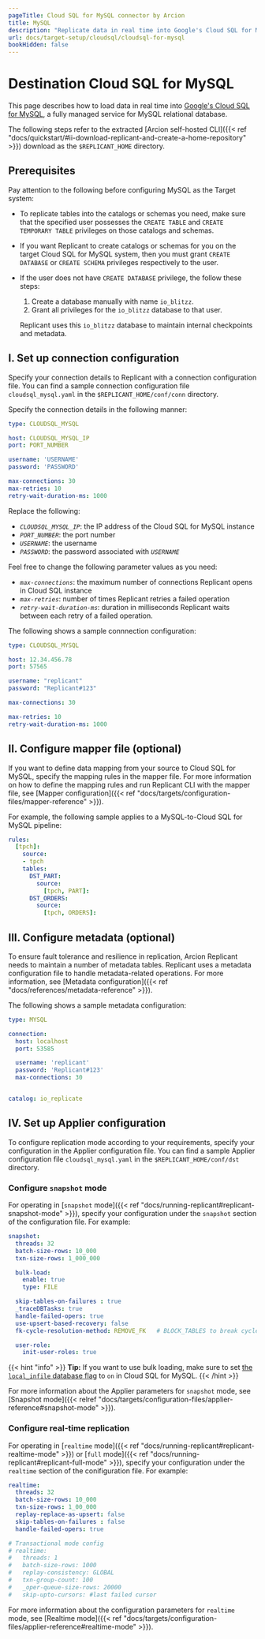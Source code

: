 ```yaml
---
pageTitle: Cloud SQL for MySQL connector by Arcion  
title: MySQL
description: "Replicate data in real time into Google's Cloud SQL for MySQL with Arcion's dedicated connector."
url: docs/target-setup/cloudsql/cloudsql-for-mysql
bookHidden: false
---
```


# Destination Cloud SQL for MySQL
This page describes how to load data in real time into [Google's Cloud SQL for MySQL](https://cloud.google.com/sql/mysql), a fully managed service for MySQL relational database.

The following steps refer to the extracted [Arcion self-hosted CLI]({{< ref "docs/quickstart/#ii-download-replicant-and-create-a-home-repository" >}}) download as the `$REPLICANT_HOME` directory.

## Prerequisites
Pay attention to the following before configuring MySQL as the Target system:

- To replicate tables into the catalogs or schemas you need, make sure that the specified user possesses the `CREATE TABLE` and `CREATE TEMPORARY TABLE` privileges on those catalogs and schemas.
- If you want Replicant to create catalogs or schemas for you on the target Cloud SQL for MySQL system, then you must grant `CREATE DATABASE` or `CREATE SCHEMA` privileges respectively to the user.
- If the user does not have `CREATE DATABASE` privilege, the follow these steps:
    1. Create a database manually with name `io_blitzz`.
    2. Grant all privileges for the `io_blitzz` database to that user. 
    
    Replicant uses this `io_blitzz` database to maintain internal checkpoints and metadata.

## I. Set up connection configuration
Specify your connection details to Replicant with a connection configuration file. You can find a sample connection configuration file `cloudsql_mysql.yaml` in the `$REPLICANT_HOME/conf/conn` directory.

Specify the connection details in the following manner:

```YAML
type: CLOUDSQL_MYSQL

host: CLOUDSQL_MYSQL_IP
port: PORT_NUMBER

username: 'USERNAME'
password: 'PASSWORD'

max-connections: 30
max-retries: 10
retry-wait-duration-ms: 1000
```

Replace the following:

- *`CLOUDSQL_MYSQL_IP`*: the IP address of the Cloud SQL for MySQL instance
- *`PORT_NUMBER`*: the port number
- *`USERNAME`*: the username 
- *`PASSWORD`*: the password associated with *`USERNAME`*

Feel free to change the following parameter values as you need:

- *`max-connections`*: the maximum number of connections Replicant opens in Cloud SQL instance
- *`max-retries`*: number of times Replicant retries a failed operation
- *`retry-wait-duration-ms`*: duration in milliseconds Replicant waits between each retry of a failed operation.

The following shows a sample connnection configuration:

```YAML
type: CLOUDSQL_MYSQL

host: 12.34.456.78
port: 57565

username: "replicant"
password: "Replicant#123"

max-connections: 30

max-retries: 10
retry-wait-duration-ms: 1000
```

## II. Configure mapper file (optional)
If you want to define data mapping from your source to Cloud SQL for MySQL, specify the mapping rules in the mapper file. For more information on how to define the mapping rules and run Replicant CLI with the mapper file, see [Mapper configuration]({{< ref "docs/targets/configuration-files/mapper-reference" >}}).

For example, the following sample applies to a MySQL-to-Cloud SQL for MySQL pipeline:

```YAML
rules:
  [tpch]:
    source:
    - tpch
    tables:
      DST_PART:
        source:
          [tpch, PART]:
      DST_ORDERS:
        source:
          [tpch, ORDERS]:
```

## III. Configure metadata (optional)
To ensure fault tolerance and resilience in replication, Arcion Replicant needs to maintain a number of metadata tables. Replicant uses a metadata configuration file to handle metadata-related operations. For more information, see [Metadata configuration]({{< ref "docs/references/metadata-reference" >}}).

The following shows a sample metadata configuration:

```YAML
type: MYSQL

connection:
  host: localhost
  port: 53585

  username: 'replicant'
  password: 'Replicant#123'
  max-connections: 30


catalog: io_replicate
```

## IV. Set up Applier configuration
To configure replication mode according to your requirements, specify your configuration in the Applier configuration file. You can find a sample Applier configuration file `cloudsql_mysql.yaml` in the `$REPLICANT_HOME/conf/dst` directory.

### Configure `snapshot` mode
For operating in [`snapshot` mode]({{< ref "docs/running-replicant#replicant-snapshot-mode" >}}), specify your configuration under the `snapshot` section of the configuration file. For example:

```YAML
snapshot:
  threads: 32
  batch-size-rows: 10_000
  txn-size-rows: 1_000_000

  bulk-load:
    enable: true
    type: FILE

  skip-tables-on-failures : true
  _traceDBTasks: true
  handle-failed-opers: true
  use-upsert-based-recovery: false
  fk-cycle-resolution-method: REMOVE_FK   # BLOCK_TABLES to break cycle or REMOVE_FK(default) to remove constraint

  user-role:
    init-user-roles: true
```

{{< hint "info" >}}
**Tip:** If you want to use bulk loading, make sure to set [the `local_infile` database flag](https://cloud.google.com/sql/docs/mysql/flags#mysql-l) to `on` in Cloud SQL for MySQL.
{{< /hint >}}

For more information about the Applier parameters for `snapshot` mode, see [Snapshot mode]({{< relref "docs/targets/configuration-files/applier-reference#snapshot-mode" >}}).

### Configure real-time replication
For operating in [`realtime` mode]({{< ref "docs/running-replicant#replicant-realtime-mode" >}}) or [`full` mode]({{< ref "docs/running-replicant#replicant-full-mode" >}}), specify your configuration under the `realtime` section of the conifiguration file. For example:

```YAML
realtime:
  threads: 32
  batch-size-rows: 10_000
  txn-size-rows: 1_00_000
  replay-replace-as-upsert: false
  skip-tables-on-failures : false
  handle-failed-opers: true

# Transactional mode config
# realtime:
#   threads: 1
#   batch-size-rows: 1000
#   replay-consistency: GLOBAL
#   txn-group-count: 100
#   _oper-queue-size-rows: 20000
#   skip-upto-cursors: #last failed cursor
```

For more information about the configuration parameters for `realtime` mode, see [Realtime mode]({{< ref "docs/targets/configuration-files/applier-reference#realtime-mode" >}}).
